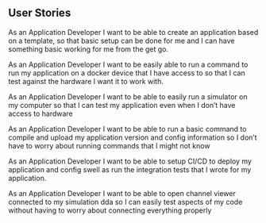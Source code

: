 ## User Stories

As an Application Developer I want to be able to create an application based on a template, so that basic setup can be done for me and I can have something basic working for me from the get go.

As an Application Developer I want to be easily able to run a command to run my application on a docker device that I have access to so that I can test against the hardware I want it to work with.

As an Application Developer I want to be able to easily run a simulator on my computer so that I can test my application even when I don’t have access to hardware

As an Application Developer I want to be able to run a basic command to compile and upload my application version and config information so I don’t have to worry about running commands that I might not know

As an Application Developer I want to be able to setup CI/CD to deploy my application and config swell as run the integration tests that I wrote for my application.

As an Application Developer I want to be able to open channel viewer connected to my simulation dda so I can easily test aspects of my code without having to worry about connecting everything properly
